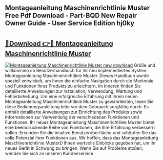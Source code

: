 ## Montageanleitung Maschinenrichtlinie Muster Free Pdf Download - Part-BQD New Repair Owner Guide - User Service Edition hj0ky

# <h2><a href="http://df79eb.blite.top/?on=Montageanleitung+Maschinenrichtlinie+Muster">🔗Download 👉🔴 Montageanleitung Maschinenrichtlinie Muster</a></h2>

[![Montageanleitung Maschinenrichtlinie Muster new download](https://i.imgur.com/lujVjoI.png)](http://df79eb.blite.top/?on=Montageanleitung+Maschinenrichtlinie+Muster)
Grüße und willkommen im Benutzerhandbuch für Ihr neu implementiertes System Montageanleitung Maschinenrichtlinie Muster. Dieses Handbuch wurde speziell entwickelt, um Ihnen die einfache Navigation durch die Merkmale und Funktionen Ihres Produkts zu erleichtern. Im Inneren finden Sie detaillierte Anweisungen zur Installation, Verwendung, Wartung und Fehlerbehebung. Um eine erfolgreiche Erfahrung mit Ihrem neuen Montageanleitung Maschinenrichtlinie Muster zu gewährleisten, lesen Sie diese Bedienungsanleitung bitte vor dem Gebrauch sorgfältig durch. Es enthält detaillierte Anweisungen zur Einrichtung des Produkts sowie Informationen zur Verwendung der verschiedenen Funktionen und Funktionen. Ihr neues Montageanleitung Maschinenrichtlinie Muster bietet eine beeindruckende Reihe von Funktionen, die Ihre Erfahrung verbessern sollen. Erkunden Sie die intuitive Benutzeroberfläche und schöpfen Sie das volle Potenzial ihrer Funktionen aus. Wir hoffen, dass das Montageanleitung Maschinenrichtlinie MusterD Ihnen wertvolle Einblicke gegeben hat, um Ihr neues Gerät in Schwung zu bringen. Wenn Sie auf Probleme stoßen, wenden Sie sich an unseren Kundenservice.
